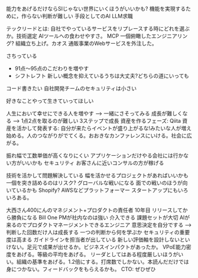 能力をあげるだけならSIじゃない世界にいくほうがいいかも?
機能を実現するために，作らない判断が難しい
手段としてのAI
LLM求職

テックリードとは: 自社でやっているサービスをリプレースする時にどれを選ぶか。技術選定
AIツールへの食わせやすさ。
MCP
一個俯瞰したエンジニアリング?
組織立ち上げ。カオス
通販事業のWebサービスを外注した。


さちっている

- 91点〜95点のこだわりを増やす
- シフトレフト
新しい概念を抑えているうちは大丈夫?どちらの道にいっても

コード書きたい
自社開発チームのセキュリティは小さい

好きなことやって生きていってほしい

人生において幸せにできる人を増やす --> 一緒にさそってみる
成長が難しくなる --> 1点2点を取るのが難しい
3ステップで成長
資産を作るフェーズ: Qiita
資産を活かして発表する: 自分が来たらイベントが盛り上がるな!みたいな人が増え始める。人のつながりがでてくる。おおきなカンファレンスにいける。社会に広がる。


振れ幅で工数単価が高くなりにくい
アプリケーションだけやる会社には行かない方がいいかも
セキュリティ
お客さんに近いコンサルの方が稼げる


技術を活かして問題解決している
幅を活かせるプロジェクトがあればいいかも
一個を突き詰めるのはリスク? グローバルな戦いになる
面での戦いのほうが向いているかも
Shopify? AWSなどプラットフォーマー
スタートアップにもいろいろある。


大西さん400にんのマネジメント+プロダクトの責任者
10年目
リリースしてから勝負になる
Bill One
PMが社内なのは強い 介入できる
課題セットが大切
AIが来るのでプロダクトマネージメントできるエンジニア
意思決定を自分でする --> 判断した回数だけ人は成長する
一つの判断から何を学ぶか
セキュリティの重要度は高まる
ガイドラインを担当者が出している
新しい評価軸を設計しないといけない。足元で成果が出せるか。ビジネスインパクトがあったか。
VPoE能力密度をあげる。等級の平均をあげる。
リーダとしてはある程度厳しいほうがいい。組織の基準をあげる。1.2倍にする。打席数でしかない。本読んだだけでは身につかない。フィードバックをもらえるかも。
CTO: ぜひぜひ
